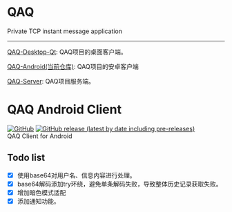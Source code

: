 # QAQ
Private TCP instant message application    

--------------------
[QAQ-Desktop-Qt](https://github.com/I-Info/QAQ-Desktop-Qt):
QAQ项目的桌面客户端。  

[QAQ-Android(当前仓库)](https://github.com/I-Info/QAQ-Android):
QAQ项目的安卓客户端

[QAQ-Server](https://github.com/lixiao189/QAQServer):
QAQ项目服务端。
# QAQ  Android Client
<a href="https://github.com/I-Info/QAQ-Android/blob/main/LICENSE"><img alt="GitHub" src="https://img.shields.io/github/license/I-Info/QAQ-Android?style=flat-square"></a>
<a href="https://github.com/I-Info/QAQ-Android/releases"><img alt="GitHub release (latest by date including pre-releases)" src="https://img.shields.io/github/v/release/I-Info/QAQ-Android?include_prereleases&style=flat-square"></a>               
QAQ Client for Android   

## Todo list     
- [x] 使用base64对用户名、信息内容进行处理。   
- [x] base64解码添加try环绕，避免单条解码失败，导致整体历史记录获取失败。    
- [x] 增加暗色模式适配
- [x] 添加通知功能。
